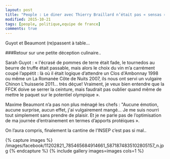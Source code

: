 ```yaml
---
layout: post
title: "People : Le diner avec Thierry Braillard n’était pas « sensas »"
modified: 2015-10-21
tags: [people, politique,equipe de france]
comments: true
---
```


Guyot et Beaumont (re)passent à table...


###Retour sur une petite déception culinaire..

Sarah Guyot : « l'écrasé de pommes de terre était fade, le tournedos au beurre de truffe était passable, mais alors le choix du vin m’a carrément coupé l’appétit : là où il était logique d’attendre un Clos d'Ambonnay 1998 ou même un La Romanée Côte de Nuits 2007, ils nous ont servi un vulgaire Chinon L’huisserie 2011... très déçue! Vraiment, je veux bien entendre que la FFCK doive se serrer la ceinture, mais faudrait pas oublier quand même de mettre le paquet sur le potentiel olympique ».

Maxime Beaumont n’a pas non plus ménagé les chefs : "Aucune émotion, aucune surprise, aucun effet, j'ai vulgairement mangé... Je me suis nourri tout simplement sans prendre de plaisir. Et je ne parle pas de l’optimisation de ma journée d’entrainement en termes d’apports protéiques ».

On l’aura compris, finalement la cantine de l’INSEP c’est pas si mal..

{% capture images %}
/images/facebook/11202821_785465684914661_5871874835102805157_n.jpg
{% endcapture %}
{% include gallery images=images cols=1 %}
